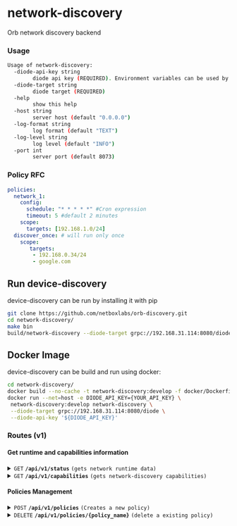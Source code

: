 # network-discovery
Orb network discovery backend

### Usage
```sh
Usage of network-discovery:
  -diode-api-key string
    	diode api key (REQUIRED). Environment variables can be used by wrapping them in ${} (e.g. ${MY_API_KEY})
  -diode-target string
    	diode target (REQUIRED)
  -help
    	show this help
  -host string
    	server host (default "0.0.0.0")
  -log-format string
    	log format (default "TEXT")
  -log-level string
    	log level (default "INFO")
  -port int
    	server port (default 8073)
```

### Policy RFC
```yaml
policies:
  network_1:
    config:
      schedule: "* * * * *" #Cron expression
      timeout: 5 #default 2 minutes
    scope:
      targets: [192.168.1.0/24]
  discover_once: # will run only once
    scope:
       targets: 
        - 192.168.0.34/24
        - google.com
```
## Run device-discovery
device-discovery can be run by installing it with pip
```sh
git clone https://github.com/netboxlabs/orb-discovery.git
cd network-discovery/
make bin
build/network-discovery --diode-target grpc://192.168.31.114:8080/diode  --diode-api-key '${DIODE_API_KEY}'
```

## Docker Image
device-discovery can be build and run using docker:
```sh
cd network-discovery/
docker build --no-cache -t network-discovery:develop -f docker/Dockerfile .
docker run --net=host -e DIODE_API_KEY={YOUR_API_KEY} \
 network-discovery:develop network-discovery \
 --diode-target grpc://192.168.31.114:8080/diode \
 --diode-api-key '${DIODE_API_KEY}'
```

### Routes (v1)

#### Get runtime and capabilities information

<details>
 <summary><code>GET</code> <code><b>/api/v1/status</b></code> <code>(gets network runtime data)</code></summary>

##### Parameters

> None

##### Responses

> | http code     | content-type                      | response                                                            |
> |---------------|-----------------------------------|---------------------------------------------------------------------|
> | `200`         | `application/json; charset=utf-8` |  `{"start_time": "2024-12-03T17:56:53.682805366-03:00", "up_time_seconds": 3678, "version": "0.1.0" }`                    |

##### Example cURL

> ```sh
>  curl -X GET -H "Content-Type: application/json" http://localhost:8073/api/v1/status
> ```

</details>

<details>
 <summary><code>GET</code> <code><b>/api/v1/capabilities</b></code> <code>(gets network-discovery capabilities)</code></summary>

##### Parameters

> None

##### Responses

> | http code     | content-type                      | response                                                            |
> |---------------|-----------------------------------|---------------------------------------------------------------------|
> | `200`         | `application/json; charset=utf-8` | `{"supported_args":["targets, ports"]}`      |

##### Example cURL

> ```sh
>  curl -X GET -H "Content-Type: application/json" http://localhost:8073/api/v1/capabilities
> ```

</details>

#### Policies Management


<details>
 <summary><code>POST</code> <code><b>/api/v1/policies</b></code> <code>(Creates a new policy)</code></summary>

##### Parameters

> | name      |  type     | data type               | description                                                           |
> |-----------|-----------|-------------------------|-----------------------------------------------------------------------|
> | None      |  required | YAML object             | yaml format specified in [Policy RFC](#policy-rfc)                    |
 

##### Responses

> | http code     | content-type                       | response                                                            |
> |---------------|------------------------------------|---------------------------------------------------------------------|
> | `201`         | `application/json; charset=UTF-8`  | `{"detail":"policy 'policy_name' was started"}`                     |
> | `400`         | `application/json; charset=UTF-8`  | `{ "detail": "invalid Content-Type. Only 'application/x-yaml' is supported" }`|
> | `400`         | `application/json; charset=UTF-8`  | Any other policy error                                              |
> | `403`         | `application/json; charset=UTF-8`  | `{ "detail": "config field is required" }`                          |
> | `409`         | `application/json; charset=UTF-8`  | `{ "detail": "policy 'policy_name' already exists" }`               |
 

##### Example cURL

> ```sh
>  curl -X POST -H "Content-Type: application/x-yaml" --data-binary @policy.yaml http://localhost:8073/api/v1/policies
> ```

</details>

<details>
 <summary><code>DELETE</code> <code><b>/api/v1/policies/{policy_name}</b></code> <code>(delete a existing policy)</code></summary>

##### Parameters

> | name              |  type     | data type      | description                         |
> |-------------------|-----------|----------------|-------------------------------------|
> |   `policy_name`   |  required | string         | The unique policy name              |

##### Responses

> | http code     | content-type                      | response                                                            |
> |---------------|-----------------------------------|---------------------------------------------------------------------|
> | `200`         | `application/json; charset=UTF-8` | `{ "detail": "policy 'policy_name' was deleted" }`                  |
> | `400`         | `application/json; charset=UTF-8` | Any other policy deletion error                                     |
> | `404`         | `application/json; charset=UTF-8` | `{ "detail": "policy 'policy_name' not found" }`                    |

##### Example cURL

> ```sh
>  curl -X DELETE http://localhost:8073/api/v1/policies/policy_name
> ```

</details>

